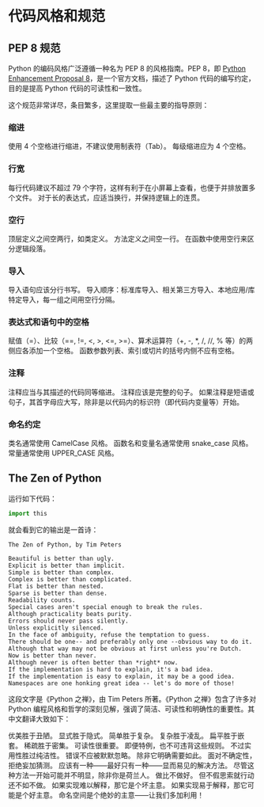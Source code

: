 # 代码风格和规范

## PEP 8 规范

Python 的编码风格广泛遵循一种名为 PEP 8 的风格指南。PEP 8，即 [Python Enhancement Proposal 8](https://peps.python.org/pep-0008/)，是一个官方文档，描述了 Python 代码的编写约定，目的是提高 Python 代码的可读性和一致性。

这个规范非常详尽，条目繁多，这里提取一些最主要的指导原则：

### 缩进
使用 4 个空格进行缩进，不建议使用制表符（Tab）。
每级缩进应为 4 个空格。
### 行宽
每行代码建议不超过 79 个字符，这样有利于在小屏幕上查看，也便于并排放置多个文件。
对于长的表达式，应适当换行，并保持逻辑上的连贯。
### 空行
顶层定义之间空两行，如类定义。
方法定义之间空一行。
在函数中使用空行来区分逻辑段落。
### 导入
导入语句应该分行书写。
导入顺序：标准库导入、相关第三方导入、本地应用/库特定导入，每一组之间用空行分隔。
### 表达式和语句中的空格
赋值（=）、比较（==, !=, <, >, <=, >=）、算术运算符（+, -, *, /, //, % 等）的两侧应各添加一个空格。
函数参数列表、索引或切片的括号内侧不应有空格。
### 注释
注释应当与其描述的代码同等缩进。
注释应该是完整的句子。
如果注释是短语或句子，其首字母应大写，除非是以代码内的标识符（即代码内变量等）开始。
### 命名约定
类名通常使用 CamelCase 风格。
函数名和变量名通常使用 snake_case 风格。
常量通常使用 UPPER_CASE 风格。

## The Zen of Python

运行如下代码：

```python
import this
```

就会看到它的输出是一首诗：

```
The Zen of Python, by Tim Peters

Beautiful is better than ugly.
Explicit is better than implicit.
Simple is better than complex.
Complex is better than complicated.
Flat is better than nested.
Sparse is better than dense.
Readability counts.
Special cases aren't special enough to break the rules.
Although practicality beats purity.
Errors should never pass silently.
Unless explicitly silenced.
In the face of ambiguity, refuse the temptation to guess.
There should be one-- and preferably only one --obvious way to do it.
Although that way may not be obvious at first unless you're Dutch.
Now is better than never.
Although never is often better than *right* now.
If the implementation is hard to explain, it's a bad idea.
If the implementation is easy to explain, it may be a good idea.
Namespaces are one honking great idea -- let's do more of those!
```

这段文字是《Python 之禅》，由 Tim Peters 所著。《Python 之禅》包含了许多对 Python 编程风格和哲学的深刻见解，强调了简洁、可读性和明确性的重要性。其中文翻译大致如下：

优美胜于丑陋。
显式胜于隐式。
简单胜于复杂。
复杂胜于凌乱。
扁平胜于嵌套。
稀疏胜于密集。
可读性很重要。
即便特例，也不可违背这些规则。
不过实用性胜过纯洁性。
错误不应被默默忽略。
除非它明确需要如此。
面对不确定性，拒绝妄加猜测。
应该有一种——最好只有一种——显而易见的解决方法。
尽管这种方法一开始可能并不明显，除非你是荷兰人。
做比不做好。
但不假思索就行动还不如不做。
如果实现难以解释，那它是个坏主意。
如果实现易于解释，那它可能是个好主意。
命名空间是个绝妙的主意——让我们多加利用！




